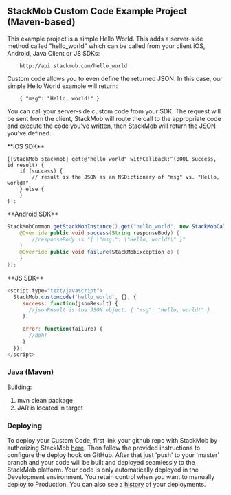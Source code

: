 ## StackMob Custom Code Example Project (Maven-based)

This example project is a simple Hello World.  This adds a server-side method called "hello_world" which can be called from your client iOS, Android, Java Client or JS SDKs:

```
    http://api.stackmob.com/hello_world
```
    
Custom code allows you to even define the returned JSON.  In this case, our simple Hello World example will return:

```
    { "msg": "Hello, world!" }
```
    
You can call your server-side custom code from your SDK.  The request will be sent from the client, StackMob will route the call to the appropriate code and execute the code you've written, then StackMob will return the JSON you've defined.

<span class="tab callcc" title="iOS SDK"/>
**iOS SDK**

```objc
[[StackMob stackmob] get:@"hello_world" withCallback:^(BOOL success, id result) {
    if (success) {
        // result is the JSON as an NSDictionary of "msg" vs. "Hello, world!"
    } else {
    }
}];

```
<span class="tab"/>

<span class="tab callcc" title="Android SDK"/>
**Android SDK**

```java
StackMobCommon.getStackMobInstance().get("hello_world", new StackMobCallback() {
    @Override public void success(String responseBody) {
        //responseBody is "{ \"msg\": \"Hello, world!\" }"
    }
    @Override public void failure(StackMobException e) {
    }
});
```
<span class="tab"/>

<span class="tab callcc" title="JS SDK"/>
**JS SDK**

```javascript
<script type="text/javascript">
  StackMob.customcode('hello_world', {}, {
     success: function(jsonResult) {
       //jsonResult is the JSON object: { "msg": "Hello, world!" }
     },
     
     error: function(failure) {
       //doh!
     }
  });
</script>
```
<span class="tab"/>

### Java (Maven)

Building:

1. mvn clean package
2. JAR is located in target

### Deploying

To deploy your Custom Code, first link your github repo with StackMob by authorizing StackMob <a href="https://www.stackmob.com/platform/api/customcode/upload/github">here</a>. Then follow the provided instructions to configure the deploy hook on GitHub. After that just 'push' to your 'master' branch and your code will be built and deployed seamlessly to the StackMob platform. Your code is only automatically deployed in the Development environment. You retain control when you want to manually deploy to Production. You can also see a <a href="https://www.stackmob.com/platform/api/customcode/history">history</a> of your deployments.

